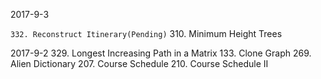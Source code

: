 2017-9-3

`
332. Reconstruct Itinerary(Pending)
`
310. Minimum Height Trees


2017-9-2
329. Longest Increasing Path in a Matrix
133. Clone Graph
269. Alien Dictionary
207. Course Schedule
210. Course Schedule II